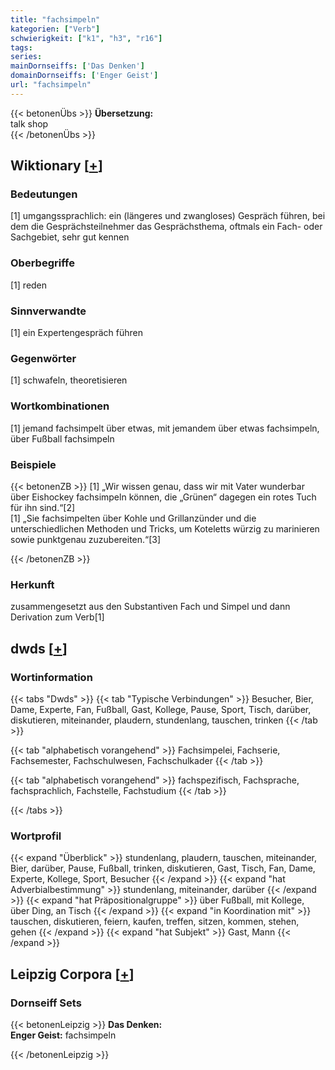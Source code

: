 ```yaml
---
title: "fachsimpeln"
kategorien: ["Verb"]
schwierigkeit: ["k1", "h3", "r16"]
tags:
series:
mainDornseiffs: ['Das Denken']
domainDornseiffs: ['Enger Geist']
url: "fachsimpeln"
---
```


{{< betonenÜbs >}}
**Übersetzung:**  
talk shop  
{{< /betonenÜbs >}}

## Wiktionary [[+](https://de.wiktionary.org/wiki/fachsimpeln)]

### Bedeutungen
[1] umgangssprachlich: ein (längeres und zwangloses) Gespräch führen, bei dem die Gesprächsteilnehmer das Gesprächsthema, oftmals ein Fach- oder Sachgebiet, sehr gut kennen  

### Oberbegriffe
[1] reden  

### Sinnverwandte
[1] ein Expertengespräch führen  

### Gegenwörter
[1] schwafeln, theoretisieren  

### Wortkombinationen
[1] jemand fachsimpelt über etwas, mit jemandem über etwas fachsimpeln, über Fußball fachsimpeln  

### Beispiele
{{< betonenZB >}}
[1] „Wir wissen genau, dass wir mit Vater wunderbar über Eishockey fachsimpeln können, die „Grünen“ dagegen ein rotes Tuch für ihn sind.“[2]  
[1] „Sie fachsimpelten über Kohle und Grillanzünder und die unterschiedlichen Methoden und Tricks, um Koteletts würzig zu marinieren sowie punktgenau zuzubereiten.“[3]  

{{< /betonenZB >}}
### Herkunft
zusammengesetzt aus den Substantiven Fach und Simpel und dann Derivation zum Verb[1]  



## dwds [[+](https://www.dwds.de/wb/fachsimpeln)]

### Wortinformation
{{< tabs "Dwds" >}}
{{< tab "Typische Verbindungen" >}}
Besucher, Bier, Dame, Experte, Fan, Fußball, Gast, Kollege, Pause, Sport, Tisch, darüber, diskutieren, miteinander, plaudern, stundenlang, tauschen, trinken
{{< /tab >}}

{{< tab "alphabetisch vorangehend" >}}
Fachsimpelei, Fachserie, Fachsemester, Fachschulwesen, Fachschulkader
{{< /tab >}}

{{< tab "alphabetisch vorangehend" >}}
fachspezifisch, Fachsprache, fachsprachlich, Fachstelle, Fachstudium
{{< /tab >}}

{{< /tabs >}}

### Wortprofil
{{< expand "Überblick" >}} stundenlang, plaudern, tauschen, miteinander, Bier, darüber, Pause, Fußball, trinken, diskutieren, Gast, Tisch, Fan, Dame, Experte, Kollege, Sport, Besucher {{< /expand >}}
{{< expand "hat Adverbialbestimmung" >}} stundenlang, miteinander, darüber {{< /expand >}}
{{< expand "hat Präpositionalgruppe" >}} über Fußball, mit Kollege, über Ding, an Tisch {{< /expand >}}
{{< expand "in Koordination mit" >}} tauschen, diskutieren, feiern, kaufen, treffen, sitzen, kommen, stehen, gehen {{< /expand >}}
{{< expand "hat Subjekt" >}} Gast, Mann {{< /expand >}}

## Leipzig Corpora [[+](https://corpora.uni-leipzig.de/en/res?word=fachsimpeln&corpusId=deu_newscrawl-public_2018)]

### Dornseiff Sets
{{< betonenLeipzig >}}
**Das Denken:**  
**Enger Geist:** fachsimpeln  

{{< /betonenLeipzig >}}
